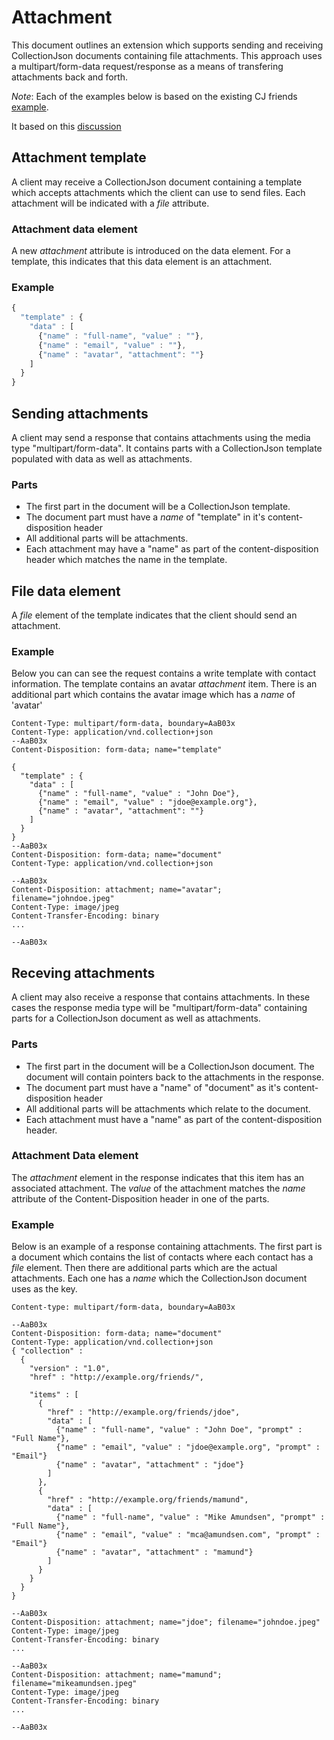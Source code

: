 # Attachment
This document outlines an extension which supports sending and receiving CollectionJson documents containing file attachments. This approach uses a multipart/form-data request/response as a means of transfering attachments back and forth. 

*Note*: Each of the examples below is based on the existing CJ friends [example](http://amundsen.com/media-types/collection/examples/).

It based on this [discussion](https://groups.google.com/forum/#!topic/collectionjson/pzdkNGx-aPE)

## Attachment template
A client may receive a CollectionJson document containing a template which accepts attachments which the client can use to send files. Each attachment will be indicated with a _file_ attribute.

### Attachment data element
A new _attachment_ attribute is introduced on the data element. For a template, this indicates that this data element is an attachment.

### Example
```javascript
{
  "template" : {
    "data" : [
      {"name" : "full-name", "value" : ""},
      {"name" : "email", "value" : ""},
      {"name" : "avatar", "attachment": ""}
    ]
  }
}
```
## Sending attachments
A client may send a response that contains attachments using the media type "multipart/form-data". It contains parts with a CollectionJson template populated with data as well as attachments.

### Parts
* The first part in the document will be a CollectionJson template.
* The document part must have a _name_ of "template" in it's content-disposition header
* All additional parts will be attachments.
* Each attachment may have a "name" as part of the content-disposition header which matches the name in the template.

## File data element
A _file_ element of the template indicates that the client should send an attachment.

### Example
Below you can can see the request contains a write template with contact information. The template contains an avatar _attachment_ item. There is an additional part which contains the avatar image which has a _name_ of 'avatar'
```
Content-Type: multipart/form-data, boundary=AaB03x
Content-Type: application/vnd.collection+json
--AaB03x
Content-Disposition: form-data; name="template"

{
  "template" : {
    "data" : [
      {"name" : "full-name", "value" : "John Doe"},
      {"name" : "email", "value" : "jdoe@example.org"},
      {"name" : "avatar", "attachment": ""}
    ]
  }
} 
--AaB03x
Content-Disposition: form-data; name="document"
Content-Type: application/vnd.collection+json

--AaB03x
Content-Disposition: attachment; name="avatar"; filename="johndoe.jpeg"
Content-Type: image/jpeg
Content-Transfer-Encoding: binary
...

--AaB03x
```
## Receving attachments
A client may also receive a response that contains attachments. In these cases the response media type will be "multipart/form-data" containing parts for a CollectionJson document as well as attachments.

### Parts
* The first part in the document will be a CollectionJson document. The document will contain pointers back to the attachments in the response.
* The document part must have a "name" of "document" as it's content-disposition header
* All additional parts will be attachments which relate to the document.
* Each attachment must have a "name" as part of the content-disposition header.

### Attachment Data element
The _attachment_ element in the response indicates that this item has an associated attachment. The _value_ of the attachment matches the _name_ attribute of the Content-Disposition header in one of the parts.

### Example
Below is an example of a response containing attachments. The first part is a document which contains the list of contacts where each contact has a _file_ element. Then there are additional parts which are the actual attachments. Each one has a _name_ which the CollectionJson document uses as the key.

```
Content-type: multipart/form-data, boundary=AaB03x
 
--AaB03x
Content-Disposition: form-data; name="document"
Content-Type: application/vnd.collection+json
{ "collection" :
  {
    "version" : "1.0",
    "href" : "http://example.org/friends/",
    
    "items" : [
      {
        "href" : "http://example.org/friends/jdoe",
        "data" : [
          {"name" : "full-name", "value" : "John Doe", "prompt" : "Full Name"},
          {"name" : "email", "value" : "jdoe@example.org", "prompt" : "Email"}
          {"name" : "avatar", "attachment" : "jdoe"}
        ]
      },
      {
        "href" : "http://example.org/friends/mamund",
        "data" : [
          {"name" : "full-name", "value" : "Mike Amundsen", "prompt" : "Full Name"},
          {"name" : "email", "value" : "mca@amundsen.com", "prompt" : "Email"}
          {"name" : "avatar", "attachment" : "mamund"}
        ]
      }
    }
  }
}

--AaB03x
Content-Disposition: attachment; name="jdoe"; filename="johndoe.jpeg"
Content-Type: image/jpeg
Content-Transfer-Encoding: binary
...

--AaB03x
Content-Disposition: attachment; name="mamund"; filename="mikeamundsen.jpeg"
Content-Type: image/jpeg
Content-Transfer-Encoding: binary
...

--AaB03x
```

